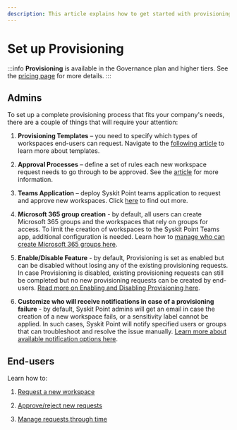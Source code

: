 ```yaml
---
description: This article explains how to get started with provisioning in Syskit Point. Provisioning workflow helps you streamline workspace creation and prevent uncontrolled growth. 
---
```


# Set up Provisioning 

:::info
**Provisioning** is available in the Governance plan and higher tiers. See the [pricing page](https://www.syskit.com/products/point/pricing/) for more details.
:::

## Admins 

To set up a complete provisioning process that fits your company's needs, there are a couple of things that will require your attention: 

1) **Provisioning Templates** – you need to specify which types of workspaces end-users can request. Navigate to the [following article](templates.md) to learn more about templates.

2) **Approval Processes** – define a set of rules each new workspace request needs to go through to be approved. See the [article](approval-processes.md) for more information.

3) **Teams Application** – deploy Syskit Point teams application to request and approve new workspaces. Click [here](../syskit-point-teams-app.md) to find out more.

4) **Microsoft 365 group creation** - by default, all users can create Microsoft 365 groups and the workspaces that rely on groups for access. To limit the creation of workspaces to the Syskit Point Teams app, additional configuration is needed. Learn how to [manage who can create Microsoft 365 groups here](restrict-group-creation.md).

5) **Enable/Disable Feature** - by default, Provisioning is set as enabled but can be disabled without losing any of the existing provisioning requests. In case Provisioning is disabled, existing provisioning requests can still be completed but no new provisioning requests can be created by end-users. [Read more on Enabling and Disabling Provisioning here](enable-disable-provisioning.md).

6) **Customize who will receive notifications in case of a provisioning failure** - by default, Syskit Point admins will get an email in case the creation of a new workspace fails, or a sensitivity label cannot be applied. In such cases, Syskit Point will notify specified users or groups that can troubleshoot and resolve the issue manually. [Learn more about available notification options here](configure-provisioning-failure-notifications.md).

## End-users 

Learn how to: 

1) [Request a new workspace](../../point-collaborators/manage-workspaces/request-new-workspace.md) 

2) [Approve/reject new requests](approve-reject-requests.md) 

3) [Manage requests through time](manage-requests.md)
